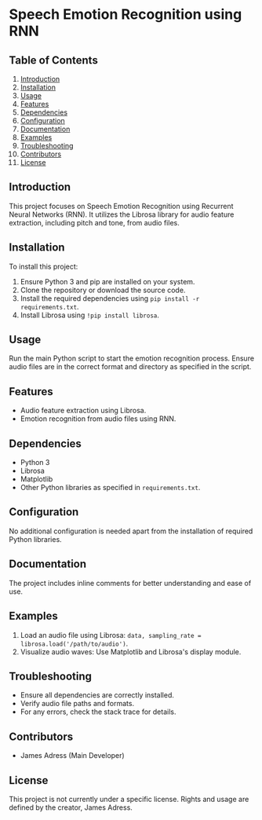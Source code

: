# Speech Emotion Recognition using RNN

## Table of Contents
1. [Introduction](#introduction)
2. [Installation](#installation)
3. [Usage](#usage)
4. [Features](#features)
5. [Dependencies](#dependencies)
6. [Configuration](#configuration)
7. [Documentation](#documentation)
8. [Examples](#examples)
9. [Troubleshooting](#troubleshooting)
10. [Contributors](#contributors)
11. [License](#license)

## Introduction
This project focuses on Speech Emotion Recognition using Recurrent Neural Networks (RNN). It utilizes the Librosa library for audio feature extraction, including pitch and tone, from audio files.

## Installation
To install this project:
1. Ensure Python 3 and pip are installed on your system.
2. Clone the repository or download the source code.
3. Install the required dependencies using `pip install -r requirements.txt`.
4. Install Librosa using `!pip install librosa`.

## Usage
Run the main Python script to start the emotion recognition process. Ensure audio files are in the correct format and directory as specified in the script.

## Features
- Audio feature extraction using Librosa.
- Emotion recognition from audio files using RNN.

## Dependencies
- Python 3
- Librosa
- Matplotlib
- Other Python libraries as specified in `requirements.txt`.

## Configuration
No additional configuration is needed apart from the installation of required Python libraries.

## Documentation
The project includes inline comments for better understanding and ease of use.

## Examples
1. Load an audio file using Librosa: `data, sampling_rate = librosa.load('/path/to/audio')`.
2. Visualize audio waves: Use Matplotlib and Librosa's display module.

## Troubleshooting
- Ensure all dependencies are correctly installed.
- Verify audio file paths and formats.
- For any errors, check the stack trace for details.

## Contributors
- James Adress (Main Developer)

## License
This project is not currently under a specific license. Rights and usage are defined by the creator, James Adress.
